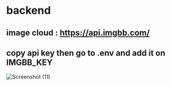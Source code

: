 # backend

## image cloud : https://api.imgbb.com/

## copy api key then go to .env and add it on IMGBB_KEY

![Screenshot (11)](https://user-images.githubusercontent.com/61599746/227769258-6e3efcb3-4043-4a8e-821b-f40b4e651502.png)



